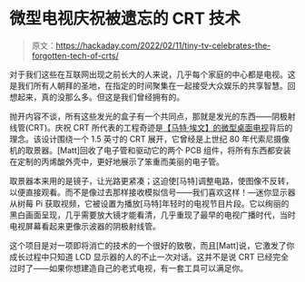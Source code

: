 # 微型电视庆祝被遗忘的 CRT 技术

> 原文：<https://hackaday.com/2022/02/11/tiny-tv-celebrates-the-forgotten-tech-of-crts/>

对于我们这些在互联网出现之前长大的人来说，几乎每个家庭的中心都是电视。这是我们所有人朝拜的圣地，在指定的时间聚集在一起接受大众娱乐的共享智慧。回想起来，真的没那么多。但这是我们曾经拥有的。

抛开内容不谈，所有这些发光的盒子有一个共同点，那就是发光的东西——阴极射线管(CRT)。庆祝 CRT 所代表的工程奇迹是[【马特·埃文】的微型桌面电视](https://www.axio.ms/projects/2022/02/08/CRTBox.html)背后的理念。该设计围绕一个 1.5 英寸的 CRT 展开，它曾经是上世纪 80 年代索尼摄像机的取景器。[Matt]回收了电子管和驱动它的两个 PCB 组件，将所有东西都安装在定制的丙烯酸外壳中，更好地展示了笨重而美丽的电子管。

取景器本来用的是镜子，让光路更紧凑；这迫使[马特]调整电路，使图像不反转，以便直接观看。而不是像过去那样接收模拟信号——我们喜欢这样！—迷你显示器从树莓 Pi 获取视频，它被设置为播放[马特]年轻时的电视节目片段。它以绚丽的黑白画面呈现，几乎需要放大镜才能看清，几乎重现了最早的电视广播时代，当时电视屏幕看起来更像示波器的阴极射线管。

这个项目是对一项即将消亡的技术的一个很好的致敬，而且[Matt]说，它激发了你成长过程中只知道 LCD 显示器的人的不止一次对话。这并不是说 CRT 已经完全过时了——如果你想建造自己的老式电视，有一套工具可以满足你。